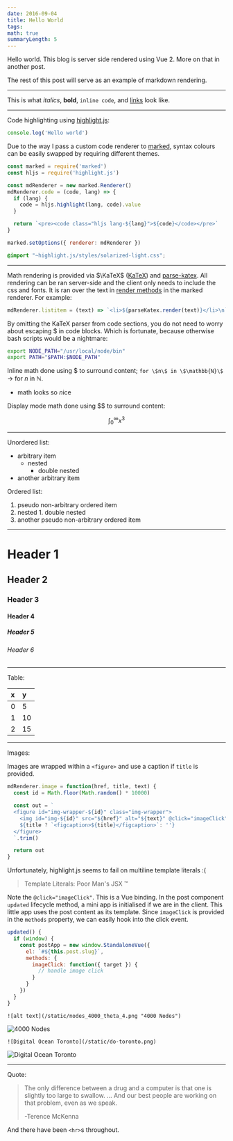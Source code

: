 ```yaml
---
date: 2016-09-04
title: Hello World
tags:
math: true
summaryLength: 5
---
```


Hello world. This blog is server side rendered using Vue 2. More on that in another post.

The rest of this post will serve as an example of markdown rendering.

---

This is what *italics*, **bold**, `inline code`, and [links](http://jmazz.me) look like.

---

Code highlighting using [highlight.js][highlight.js]:

```javascript
console.log('Hello world')
```

Due to the way I pass a custom code renderer to [marked][marked], syntax colours
can be easily swapped by requiring different themes. <!-- This was [not as
simple][hexo-apollo-commit] with [Hexo][hexo]. -->

[hexo]: https://hexo.io/
[hexo-apollo-commit]: https://github.com/thejmazz/hexo-theme-apollo/commit/65dfd4806f02b85fd3200bf516283f5b20925578

```javascript
const marked = require('marked')
const hljs = require('highlight.js')

const mdRenderer = new marked.Renderer()
mdRenderer.code = (code, lang) => {
  if (lang) {
    code = hljs.highlight(lang, code).value
  }

  return `<pre><code class="hljs lang-${lang}">${code}</code></pre>`
}

marked.setOptions({ renderer: mdRenderer })
```

```css
@import "~highlight.js/styles/solarized-light.css";
```

[highlight.js]: https://highlightjs.org
[marked]: https://github.com/chjj/marked

---

Math rendering is provided via $\KaTeX$ ([KaTeX][KaTeX]) and [parse-katex][parse-katex].
All rendering can be ran server-side and the client only needs to include the
css and fonts.  It is ran over the text in [render
methods][marked-block-level-render-methods] in the marked renderer. For example:

[marked-block-level-render-methods]: https://github.com/chjj/marked#block-level-renderer-methods

```javascript
mdRenderer.listitem = (text) => `<li>${parseKatex.render(text)}</li>\n`
```

By omitting the KaTeX parser from code sections, you do not need to worry about
escaping $ in code blocks. Which is fortunate, because otherwise bash scripts
would be a nightmare:

```bash
export NODE_PATH="/usr/local/node/bin"
export PATH="$PATH:$NODE_PATH"
```

Inline math done using \$ to surround content; `for \$n\$ in \$\mathbb{N}\$` $\rightarrow$ for $n$ in $\mathbb{N}$.

- math looks so $n$ice

Display mode math done using $$ to surround content:

$$ \int_0^\infty x^3 $$


[KaTeX]: https://khan.github.io/KaTeX/
[parse-katex]: https://github.com/joshuacaron/parse-katex

---

Unordered list:

- arbitrary item
  - nested
    - double nested
- another arbitrary item

Ordered list:

1. pseudo non-arbitrary ordered item
  1. nested
    1. double nested
2. another pseudo non-arbitrary ordered item

---

# Header 1

## Header 2

### Header 3

#### Header 4

##### Header 5

###### Header 6

---

Table:

| x | y  |
|:--|:---|
| 0 | 5  |
| 1 | 10 |
| 2 | 15 |

---

Images:

Images are wrapped within a `<figure>` and use a caption if `title` is provided.

```javascript
mdRenderer.image = function(href, title, text) {
  const id = Math.floor(Math.random() * 10000)

  const out = `
  <figure id="img-wrapper-${id}" class="img-wrapper">
    <img id="img-${id}" src="${href}" alt="${text}" @click="imageClick" ${title ? `title="${title}"` : ''}>
    ${title ? `<figcaption>${title}</figcaption>`: ''}
  </figure>
  `.trim()

  return out
}
```

Unfortunately, highlight.js seems to fail on multiline template literals :(

> Template Literals: Poor Man's JSX &trade;

Note the `@click="imageClick"`. This is a Vue binding. In the post component
`updated` lifecycle method, a mini app is initialised if we are in the client.
This little app uses the post content as its template. Since `imageClick` is
provided in the `methods` property, we can easily hook into the click event.

```javascript
updated() {
  if (window) {
    const postApp = new window.StandaloneVue({
      el: `#${this.post.slug}`,
      methods: {
        imageClick: function({ target }) {
          // handle image click
        }
      }
    })
  }
}
```

`![alt text](/static/nodes_4000_theta_4.png "4000 Nodes")`

![4000 Nodes](/static/nodes_4000_theta_4.png "Some Nodes")

`![Digital Ocean Toronto](/static/do-toronto.png)`

![Digital Ocean Toronto](/static/do-toronto.png)

---

Quote:

> The only difference between a drug and a computer is that one is slightly too
> large to swallow. ... And our best people are working on that problem, even as
> we speak.
>
> -Terence McKenna

And there have been `<hr>`s throughout.
